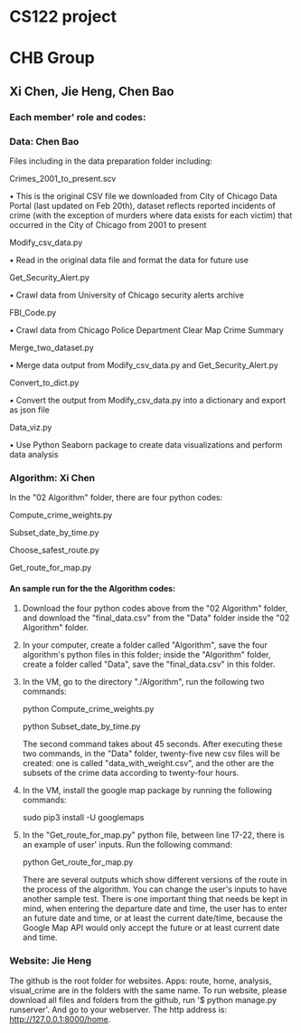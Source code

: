 # CS122 project
# CHB Group
## Xi Chen, Jie Heng, Chen Bao


### Each member' role and codes:

###  Data: Chen Bao

Files including in the data preparation folder including:

Crimes_2001_to_present.scv

•	This is the original CSV file we downloaded from City of Chicago Data Portal (last updated on Feb 20th), dataset reflects reported incidents of crime (with the exception of murders where data exists for each victim) that occurred in the City of Chicago from 2001 to present

Modify_csv_data.py 

•	Read in the original data file and format the data for future use

Get_Security_Alert.py 

•	Crawl data from University of Chicago security alerts archive

FBI_Code.py

•	Crawl data from Chicago Police Department Clear Map Crime Summary 

Merge_two_dataset.py 

•	Merge data output from Modify_csv_data.py and Get_Security_Alert.py 

Convert_to_dict.py

•	Convert the output from Modify_csv_data.py into a dictionary and export as json file

Data_viz.py 

•	Use Python Seaborn package to create data visualizations and perform data analysis 



###  Algorithm: Xi Chen
   
   In the "02 Algorithm" folder, there are four python codes:
   
   Compute_crime_weights.py
   
   Subset_date_by_time.py
   
   Choose_safest_route.py
   
   Get_route_for_map.py
  
#### An sample run for the the Algorithm codes:

1. Download the four python codes above from the "02 Algorithm" folder, and download the "final_data.csv" from the "Data" folder inside the "02 Algorithm" folder.

2. In your computer, create a folder called "Algorithm", save the four algorithm's python files in this folder; inside the "Algorithm" folder, create a folder called "Data", save the "final_data.csv" in this folder.

3. In the VM, go to the directory "./Algorithm", run the following two commands:
   
   python Compute_crime_weights.py
   
   python Subset_date_by_time.py
   
   The second command takes about 45 seconds. After executing these two commands, in the "Data" folder, twenty-five new csv files will be created: one is called "data_with_weight.csv", and the other are the subsets of the crime data according to twenty-four hours.

3. In the VM, install the google map package by running the following commands:

   sudo pip3 install -U googlemaps
   
4. In the "Get_route_for_map.py" python file, between line 17-22, there is an example of user' inputs. Run the following command:

   python Get_route_for_map.py
   
   There are several outputs which show different versions of the route in the process of the algorithm. You can change the user's inputs to have another sample test. There is one important thing that needs be kept in mind, when entering the departure date and time, the user has to enter an future date and time, or at least the current date/time, because the Google Map API would only accept the future or at least current date and time. 
   
   
   
### Website: Jie Heng

   The github is the root folder for websites. Apps: route, home, analysis, visual_crime are in the folders with the same name. To run website, please download all files and folders from the github, run '$ python manage.py runserver'. And go to your webserver. The http address is: http://127.0.0.1:8000/home. 
